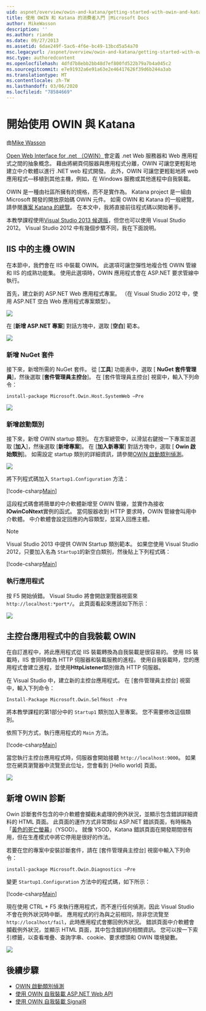```yaml
---
uid: aspnet/overview/owin-and-katana/getting-started-with-owin-and-katana
title: 使用 OWIN 和 Katana 的消費者入門 |Microsoft Docs
author: MikeWasson
description: ''
ms.author: riande
ms.date: 09/27/2013
ms.assetid: 6dae249f-5ac6-4f6e-bc49-13bcd5a54a70
msc.legacyurl: /aspnet/overview/owin-and-katana/getting-started-with-owin-and-katana
msc.type: authoredcontent
ms.openlocfilehash: 4dfd7b8ebb2bb48d7ef800fd522b79a7b4a045c2
ms.sourcegitcommit: e7e91932a6e91a63e2e46417626f39d6b244a3ab
ms.translationtype: MT
ms.contentlocale: zh-TW
ms.lasthandoff: 03/06/2020
ms.locfileid: "78584669"
---
```

# <a name="getting-started-with-owin-and-katana"></a>開始使用 OWIN 與 Katana

由[Mike Wasson](https://github.com/MikeWasson)

[Open Web Interface for .net （OWIN）](http://owin.org/)會定義 .net Web 服務器和 Web 應用程式之間的抽象概念。 藉由將網頁伺服器與應用程式分離，OWIN 可讓您更輕鬆地建立中介軟體以進行 .NET web 程式開發。 此外，OWIN 可讓您更輕鬆地將 web 應用程式&#8212;移植到其他主機，例如，在 Windows 服務或其他進程中自我裝載。

OWIN 是一種由社區所擁有的規格，而不是實作為。 Katana project 是一組由 Microsoft 開發的開放原始碼 OWIN 元件。 如需 OWIN 和 Katana 的一般總覽，請參閱[專案 Katana 的總覽](an-overview-of-project-katana.md)。 在本文中，我將直接前往程式碼以開始著手。

本教學課程使用[Visual Studio 2013 候選版](https://go.microsoft.com/fwlink/?LinkId=306566)，但您也可以使用 Visual Studio 2012。 Visual Studio 2012 中有幾個步驟不同，我在下面說明。

## <a name="host-owin-in-iis"></a>IIS 中的主機 OWIN

在本節中，我們會在 IIS 中裝載 OWIN。 此選項可讓您彈性地複合性 OWIN 管線和 IIS 的成熟功能集。 使用此選項時，OWIN 應用程式會在 ASP.NET 要求管線中執行。

首先，建立新的 ASP.NET Web 應用程式專案。 （在 Visual Studio 2012 中，使用 ASP.NET 空白 Web 應用程式專案類型）。

![](getting-started-with-owin-and-katana/_static/image1.png)

在 [**新增 ASP.NET 專案**] 對話方塊中，選取 [**空白**] 範本。

![](getting-started-with-owin-and-katana/_static/image2.png)

### <a name="add-nuget-packages"></a>新增 NuGet 套件

接下來，新增所需的 NuGet 套件。 從 [**工具**] 功能表中，選取 [ **NuGet 套件管理員**]，然後選取 [**套件管理員主控台**]。 在 [套件管理員主控台] 視窗中，輸入下列命令：

`install-package Microsoft.Owin.Host.SystemWeb –Pre`

![](getting-started-with-owin-and-katana/_static/image3.png)

### <a name="add-a-startup-class"></a>新增啟動類別

接下來，新增 OWIN startup 類別。 在方案總管中，以滑鼠右鍵按一下專案並選取 [**加入**]，然後選取 [**新增專案**]。 在 [**加入新專案**] 對話方塊中，選取 [ **Owin 啟始類別**]。 如需設定 startup 類別的詳細資訊，請參閱[OWIN 啟動類別偵測](owin-startup-class-detection.md)。

![](getting-started-with-owin-and-katana/_static/image4.png)

將下列程式碼加入 `Startup1.Configuration` 方法：

[!code-csharp[Main](getting-started-with-owin-and-katana/samples/sample1.cs?highlight=3)]

這段程式碼會將簡單的中介軟體新增至 OWIN 管線，並實作為接收**IOwinCoNtext**實例的函式。 當伺服器收到 HTTP 要求時，OWIN 管線會叫用中介軟體。 中介軟體會設定回應的內容類型，並寫入回應主體。

> [!NOTE]
> Visual Studio 2013 中提供 OWIN Startup 類別範本。 如果您使用 Visual Studio 2012，只要加入名為 `Startup1`的新空白類別，然後貼上下列程式碼：

[!code-csharp[Main](getting-started-with-owin-and-katana/samples/sample2.cs)]

### <a name="run-the-application"></a>執行應用程式

按 F5 開始偵錯。 Visual Studio 將會開啟瀏覽器視窗來 `http://localhost:*port*/`。 此頁面看起來應該如下所示：

![](getting-started-with-owin-and-katana/_static/image5.png)

## <a name="self-host-owin-in-a-console-application"></a>主控台應用程式中的自我裝載 OWIN

在自訂進程中，將此應用程式從 IIS 裝載轉換為自我裝載是很容易的。 使用 IIS 裝載時，IIS 會同時做為 HTTP 伺服器和裝載服務的進程。 使用自我裝載時，您的應用程式會建立進程，並使用**HttpListener**類別做為 HTTP 伺服器。

在 Visual Studio 中，建立新的主控台應用程式。 在 [套件管理員主控台] 視窗中，輸入下列命令：

`Install-Package Microsoft.Owin.SelfHost -Pre`

將本教學課程的第1部分中的 `Startup1` 類別加入至專案。 您不需要修改這個類別。

依照下列方式，執行應用程式的 `Main` 方法。

[!code-csharp[Main](getting-started-with-owin-and-katana/samples/sample3.cs)]

當您執行主控台應用程式時，伺服器會開始接聽 `http://localhost:9000`。 如果您在網頁瀏覽器中流覽至此位址，您會看到 [Hello world] 頁面。

![](getting-started-with-owin-and-katana/_static/image6.png)

## <a name="add-owin-diagnostics"></a>新增 OWIN 診斷

Owin 診斷套件包含的中介軟體會攔截未處理的例外狀況，並顯示包含錯誤詳細資料的 HTML 頁面。 此頁面的運作方式非常類似 ASP.NET 錯誤頁面，有時稱為「[黃色的死亡螢幕](http://en.wikipedia.org/wiki/Yellow_Screen_of_Death#Yellow)」（YSOD）。 就像 YSOD，Katana 錯誤頁面在開發期間很有用，但在生產模式中將它停用是很好的作法。

若要在您的專案中安裝診斷套件，請在 [套件管理員主控台] 視窗中輸入下列命令：

`install-package Microsoft.Owin.Diagnostics –Pre`

變更 `Startup1.Configuration` 方法中的程式碼，如下所示：

[!code-csharp[Main](getting-started-with-owin-and-katana/samples/sample4.cs?highlight=4,9-12)]

現在使用 CTRL + F5 來執行應用程式，而不進行任何偵測，因此 Visual Studio 不會在例外狀況時中斷。 應用程式的行為與之前相同，除非您流覽至 `http://localhost/fail`，此時應用程式會擲回例外狀況。 錯誤頁面中介軟體會攔截例外狀況，並顯示 HTML 頁面，其中包含錯誤的相關資訊。 您可以按一下索引標籤，以查看堆疊、查詢字串、cookie、要求標頭和 OWIN 環境變數。

![](getting-started-with-owin-and-katana/_static/image7.png)

## <a name="next-steps"></a>後續步驟

- [OWIN 啟動類別偵測](owin-startup-class-detection.md)
- [使用 OWIN 自我裝載 ASP.NET Web API](../../../web-api/overview/hosting-aspnet-web-api/use-owin-to-self-host-web-api.md)
- [使用 OWIN 自我裝載 SignalR](../../../signalr/overview/deployment/tutorial-signalr-self-host.md)
